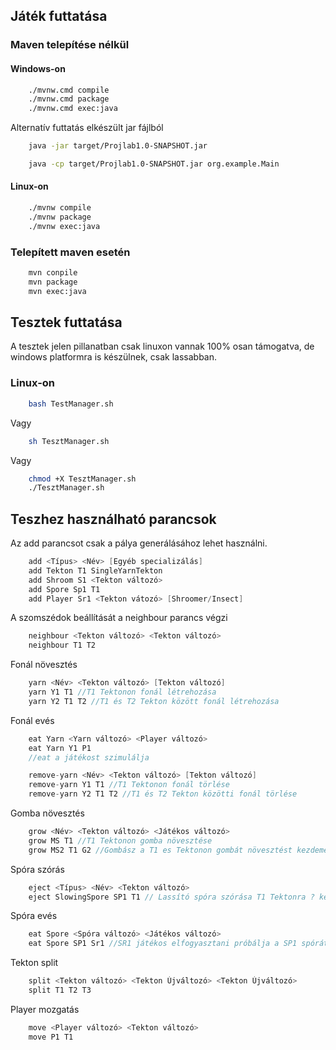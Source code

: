 ## Játék futtatása
### Maven telepítése nélkül
#### Windows-on 
```bash
    ./mvnw.cmd compile
    ./mvnw.cmd package
    ./mvnw.cmd exec:java
```
Alternatív futtatás elkészült jar fájlból
```bash
    java -jar target/Projlab1.0-SNAPSHOT.jar
```

```bash
    java -cp target/Projlab1.0-SNAPSHOT.jar org.example.Main
```

#### Linux-on
```bash
    ./mvnw compile
    ./mvnw package
    ./mvnw exec:java
```
### Telepített maven esetén
```bash
    mvn conpile
    mvn package
    mvn exec:java
```

## Tesztek futtatása
A tesztek jelen pillanatban csak linuxon vannak 100% osan támogatva, de windows platformra is készülnek, csak lassabban.
### Linux-on 
```bash 
    bash TestManager.sh
```
Vagy
```bash
    sh TesztManager.sh
```
Vagy
```bash
    chmod +X TesztManager.sh
    ./TesztManager.sh
```
## Teszhez használható parancsok

Az add parancsot csak a pálya generálásához lehet használni.
```java
    add <Típus> <Név> [Egyéb specializálás]
    add Tekton T1 SingleYarnTekton
    add Shroom S1 <Tekton változó>
    add Spore Sp1 T1
    add Player Sr1 <Tekton vátozó> [Shroomer/Insect]
```

A szomszédok beállítását a neighbour parancs végzi
```java
    neighbour <Tekton változó> <Tekton változó>
    neighbour T1 T2
```

Fonál növesztés
```java
    yarn <Név> <Tekton változó> [Tekton változó]
    yarn Y1 T1 //T1 Tektonon fonál létrehozása
    yarn Y2 T1 T2 //T1 és T2 Tekton között fonál létrehozása
```

Fonál evés
```java
    eat Yarn <Yarn változó> <Player változó>
    eat Yarn Y1 P1
    //eat a játékost szimulálja

    remove-yarn <Név> <Tekton változó> [Tekton változó]
    remove-yarn Y1 T1 //T1 Tektonon fonál törlése
    remove-yarn Y2 T1 T2 //T1 és T2 Tekton közötti fonál törlése
```

Gomba növesztés
```java
    grow <Név> <Tekton változó> <Játékos változó>
    grow MS T1 //T1 Tektonon gomba növesztése
    grow MS2 T1 G2 //Gombász a T1 es Tektonon gombát növesztést kezdeményez (modell ellenőrzi, hogy megteheti-e)
```

Spóra szórás
```java
    eject <Típus> <Név> <Tekton változó>
    eject SlowingSpore SP1 T1 // Lassító spóra szórása T1 Tektonra ? kell-e gombász?
```

Spóra evés
```java
    eat Spore <Spóra változó> <Játékos változó>
    eat Spore SP1 Sr1 //SR1 játékos elfogyasztani próbálja a SP1 spórát
```

Tekton split
```java
    split <Tekton változó> <Tekton Újváltozó> <Tekton Újváltozó>
    split T1 T2 T3
```

Player mozgatás
```java
    move <Player változó> <Tekton változó>
    move P1 T1
```